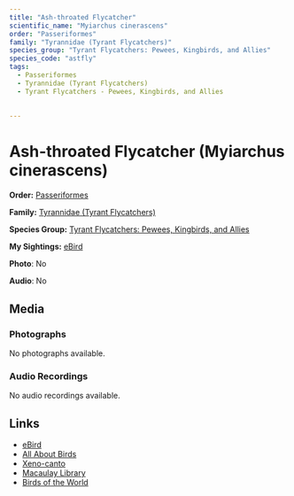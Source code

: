 ```yaml
---
title: "Ash-throated Flycatcher"
scientific_name: "Myiarchus cinerascens"
order: "Passeriformes"
family: "Tyrannidae (Tyrant Flycatchers)"
species_group: "Tyrant Flycatchers: Pewees, Kingbirds, and Allies"
species_code: "astfly"
tags: 
  - Passeriformes
  - Tyrannidae (Tyrant Flycatchers)
  - Tyrant Flycatchers - Pewees, Kingbirds, and Allies
  
  
---
```


# Ash-throated Flycatcher (Myiarchus cinerascens)

**Order:** [Passeriformes](/tags/passeriformes)

**Family:** [Tyrannidae (Tyrant Flycatchers)](/tags/tyrannidae-tyrant-flycatchers)

**Species Group:** [Tyrant Flycatchers: Pewees, Kingbirds, and Allies](/tags/tyrant-flycatchers-pewees-kingbirds-and-allies)

**My Sightings:** [eBird](https://ebird.org/lifelist?r=world&time=life&spp=astfly)

**Photo**: No 

**Audio**: No

## Media
### Photographs
No photographs available.

### Audio Recordings
No audio recordings available.

## Links
* [eBird](https://ebird.org/species/astfly) 
* [All About Birds](https://www.allaboutbirds.org/guide/astfly) 
* [Xeno-canto](https://www.xeno-canto.org/species/myiarchus-cinerascens) 
* [Macaulay Library](https://search.macaulaylibrary.org/catalog?taxonCode=astfly&sort=rating_rank_desc)
* [Birds of the World](https://birdsoftheworld.org/bow/species/astfly)
